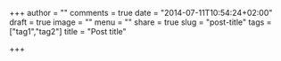 +++
author = ""
comments = true
date = "2014-07-11T10:54:24+02:00"
draft = true
image = ""
menu = ""
share = true
slug = "post-title"
tags = ["tag1","tag2"]
title = "Post title"

+++
